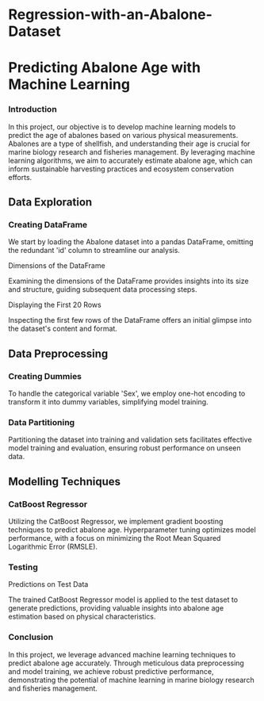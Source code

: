 # Regression-with-an-Abalone-Dataset

# Predicting Abalone Age with Machine Learning

### Introduction

In this project, our objective is to develop machine learning models to predict the age of abalones based on various physical measurements. Abalones are a type of shellfish, and understanding their age is crucial for marine biology research and fisheries management. By leveraging machine learning algorithms, we aim to accurately estimate abalone age, which can inform sustainable harvesting practices and ecosystem conservation efforts.

## Data Exploration

### Creating DataFrame

We start by loading the Abalone dataset into a pandas DataFrame, omitting the redundant 'id' column to streamline our analysis.

Dimensions of the DataFrame

Examining the dimensions of the DataFrame provides insights into its size and structure, guiding subsequent data processing steps.

Displaying the First 20 Rows

Inspecting the first few rows of the DataFrame offers an initial glimpse into the dataset's content and format.

## Data Preprocessing

### Creating Dummies

To handle the categorical variable 'Sex', we employ one-hot encoding to transform it into dummy variables, simplifying model training.

### Data Partitioning

Partitioning the dataset into training and validation sets facilitates effective model training and evaluation, ensuring robust performance on unseen data.

## Modelling Techniques

###  CatBoost Regressor

Utilizing the CatBoost Regressor, we implement gradient boosting techniques to predict abalone age. Hyperparameter tuning optimizes model performance, with a focus on minimizing the Root Mean Squared Logarithmic Error (RMSLE).

### Testing

Predictions on Test Data

The trained CatBoost Regressor model is applied to the test dataset to generate predictions, providing valuable insights into abalone age estimation based on physical characteristics.

### Conclusion

In this project, we leverage advanced machine learning techniques to predict abalone age accurately. Through meticulous data preprocessing and model training, we achieve robust predictive performance, demonstrating the potential of machine learning in marine biology research and fisheries management.
